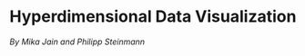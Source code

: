 Hyperdimensional Data Visualization
===================================
*By Mika Jain and Philipp Steinmann*

